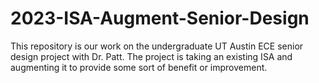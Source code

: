 # 2023-ISA-Augment-Senior-Design
This repository is our work on the undergraduate UT Austin ECE senior design project with Dr. Patt. The project is taking an existing ISA and augmenting it to provide some sort of benefit or improvement.
